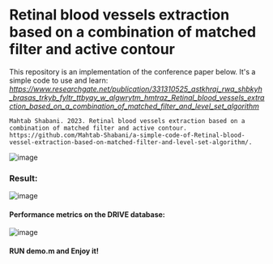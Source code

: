# Retinal blood vessels extraction based on a combination of matched filter and active contour

This repository is an implementation of the conference paper below. It's a simple code to use and learn:</br>
*https://www.researchgate.net/publication/331310525_astkhraj_rwq_shbkyh_brasas_trkyb_fyltr_ttbyqy_w_algwrytm_hmtraz_Retinal_blood_vessels_extraction_based_on_a_combination_of_matched_filter_and_level_set_algorithm*

```
Mahtab Shabani. 2023. Retinal blood vessels extraction based on a combination of matched filter and active contour. https://github.com/Mahtab-Shabani/a-simple-code-of-Retinal-blood-vessel-extraction-based-on-matched-filter-and-level-set-algorithm/.
```


![image](https://github.com/Mahtab-Shabani/Retinal-blood-vessel-extraction-based-on-a-combination-of-matched-filter-and-active-contour/assets/21992001/2dd2e561-299c-44fb-b5a2-255cf0ce2489)

 
### Result: <br/>
![image](https://github.com/Mahtab-Shabani/Retinal-blood-vessel-extraction-based-on-a-combination-of-matched-filter-and-active-contour/assets/21992001/3093af5d-b12a-4111-acfc-b88608318c2c)


#### Performance metrics on the DRIVE database:
![image](https://github.com/Mahtab-Shabani/Retinal-blood-vessel-extraction-based-on-a-combination-of-matched-filter-and-active-contour/assets/21992001/57dc76dc-2dc8-4c45-87c0-9111e95f03f2)


#### RUN demo.m and Enjoy it!
